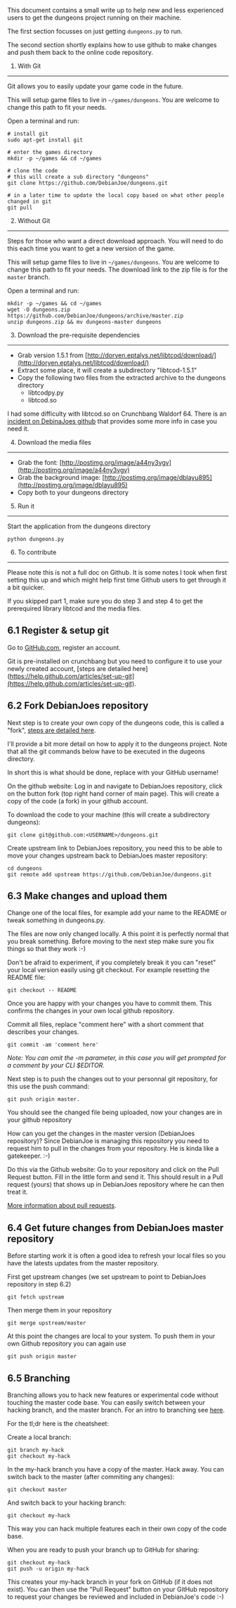 This document contains a small write up to help new and less experienced users to get the dungeons project running on their machine.

The first section focusses on just getting `dungeons.py` to run.

The second section shortly explains how to use github to make changes and push them back to the online code repository. 

1. With Git
-----------

Git allows you to easily update your game code in the future.

This will setup game files to live in `~/games/dungeons`. You are welcome to change this path to fit your needs.

Open a terminal and run:

	# install git
	sudo apt-get install git

	# enter the games directory
	mkdir -p ~/games && cd ~/games

	# clone the code
	# this will create a sub directory "dungeons"
	git clone https://github.com/DebianJoe/dungeons.git

	# in a later time to update the local copy based on what other people changed in git
	git pull

2. Without Git
--------------

Steps for those who want a direct download approach. You will need to do this each time you want to get a new version of the game.

This will setup game files to live in `~/games/dungeons`. You are welcome to change this path to fit your needs. The download link to the zip file is for the `master` branch.

Open a terminal and run:

	mkdir -p ~/games && cd ~/games
	wget -O dungeons.zip https://github.com/DebianJoe/dungeons/archive/master.zip
	unzip dungeons.zip && mv dungeons-master dungeons

3. Download the pre-requisite dependencies
------------------------------------------

* Grab version 1.5.1 from [http://doryen.eptalys.net/libtcod/download/](http://doryen.eptalys.net/libtcod/download/)
* Extract some place, it will create a subdirectory "libtcod-1.5.1"
* Copy the following two files from the extracted archive to the dungeons directory
  * libtcodpy.py
  * libtcod.so

I had some difficulty with libtcod.so on Crunchbang Waldorf 64. There is an [incident on DebinaJoes github](https://github.com/DebianJoe/dungeons/issues/1) that provides some more info in case you need it. 

4. Download the media files
--------------------------

* Grab the font: [http://postimg.org/image/a44ny3vgv](http://postimg.org/image/a44ny3vgv)
* Grab the background image: [http://postimg.org/image/dblayu895](http://postimg.org/image/dblayu895)
* Copy both to your dungeons directory

5. Run it
----------

Start the application from the dungeons directory

	python dungeons.py

6. To contribute
----------------

Please note this is not a full doc on Github. It is some notes I took when first setting this up and which might help first time Github users to get through it a bit quicker.

If you skipped part 1, make sure you do step 3 and step 4 to get the prerequired library libtcod and the media files.

6.1 Register & setup git
------------------------

Go to [GitHub.com](https://github.com), register an account.

Git is pre-installed on crunchbang but you need to configure it to use your newly created account, [steps are detailed here](https://help.github.com/articles/set-up-git](https://help.github.com/articles/set-up-git).

6.2 Fork DebianJoes repository
------------------------------

Next step is to create your own copy of the dungeons code, this is called a "fork", [steps are detailed here](https://help.github.com/articles/fork-a-repo).

I'll provide a bit more detail on how to apply it to the dungeons project. Note that all the git commands below have to be executed in the dugeons directory.

In short this is what should be done, replace <USERNAME> with your GitHub username!

On the github website: Log in and navigate to DebianJoes repository, click on the button fork (top right hand corner of main page). This will create a copy of the code (a fork) in your github account.

To download the code to your machine (this will create a subdirectory dungeons):

	git clone git@github.com:<USERNAME>/dungeons.git

Create upstream link to DebianJoes repository, you need this to be able to move your changes upstream back to DebianJoes master repository:

	cd dungeons
	git remote add upstream https://github.com/DebianJoe/dungeons.git

6.3 Make changes and upload them
--------------------------------

Change one of the local files, for example add your name to the README or tweak something in dungeons.py.

The files are now only changed locally. A this point it is perfectly normal that you break something. Before moving to the next step make sure you fix things so that they work :-)

Don't be afraid to experiment, if you completely break it you can "reset" your local version easily using git checkout. For example resetting the README file:

	git checkout -- README

Once you are happy with your changes you have to commit them. This confirms the changes in your own local github repository.

Commit all files, replace "comment here" with a short comment that describes your changes.

	git commit -am 'comment here'

_Note: You can omit the -m parameter, in this case you will get prompted for a comment by your CLI $EDITOR._

Next step is to push the changes out to your personnal git repository, for this use the push command:

	git push origin master.

You should see the changed file being uploaded, now your changes are in your github repository

How can you get the changes in the master version (DebianJoes repository)? Since DebianJoe is managing this repository you need to request him to pull in the changes from your repository. He is kinda like a gatekeeper. :-)

Do this via the Github website: Go to your repository and click on the Pull Request button. Fill in the little form and send it. This should result in a Pull request (yours) that shows up in DebianJoes repository where he can then treat it.

[More information about pull requests](https://help.github.com/articles/using-pull-requests/).

6.4 Get future changes from DebianJoes master repository
--------------------------------------------------------

Before starting work it is often a good idea to refresh your local files so you have the latests updates from the master repository.

First get upstream changes (we set upstream to point to DebianJoes repository in step 6.2)

	git fetch upstream
	
Then merge them in your repository

	git merge upstream/master
	
At this point the changes are local to your system. To push them in your own Github repository you can again use

	git push origin master

6.5 Branching
-------------

Branching allows you to hack new features or experimental code without touching the master code base. You can easily switch between your hacking branch, and the master branch. For an intro to branching see [here](http://git-scm.com/book/en/Git-Branching-Basic-Branching-and-Merging).

For the tl;dr here is the cheatsheet:

Create a local branch:

	git branch my-hack
	git checkout my-hack

In the my-hack branch you have a copy of the master. Hack away. You can switch back to the master (after commiting any changes):

	git checkout master

And switch back to your hacking branch:

	git checkout my-hack

This way you can hack multiple features each in their own copy of the code base.

When you are ready to push your branch up to GitHub for sharing:

	git checkout my-hack
	git push -u origin my-hack

This creates your my-hack branch in your fork on GitHub (if it does not exist). You can then use the "Pull Request" button on your GitHub repository to request your changes be reviewed and included in DebianJoe's code :-)
